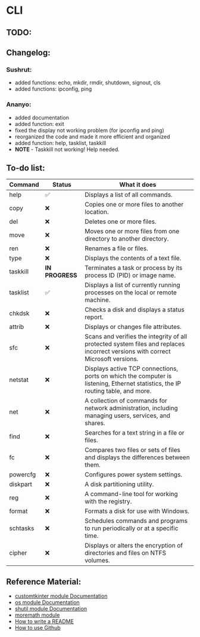 # CLI
## TODO:

## Changelog:
### Sushrut:
- added functions: echo, mkdir, rmdir, shutdown, signout, cls
- added functions: ipconfig, ping
### Ananyo:
- added documentation
- added function: exit
- fixed the display not working problem (for ipconfig and ping)
- reorganized the code and made it more efficient and organized
- added function: help, tasklist, taskkill
- **NOTE** - Taskkill not working! Help needed.

## To-do list:

| Command      | Status | What it does |
|--------------|--------|--------------|
|help          |✅|Displays a list of all commands.|
|copy          |❌      |Copies one or more files to another location.|
|del           |❌      |Deletes one or more files.|
|move          |❌      |Moves one or more files from one directory to another directory.|
|ren           |❌      |Renames a file or files.|
|type          |❌      |Displays the contents of a text file.|
|taskkill      |**IN PROGRESS**|Terminates a task or process by its process ID (PID) or image name.|
|tasklist      |✅|Displays a list of currently running processes on the local or remote machine.|
|chkdsk        |❌      |Checks a disk and displays a status report.|
|attrib        |❌      |Displays or changes file attributes.|
|sfc           |❌      |Scans and verifies the integrity of all protected system files and replaces incorrect versions with correct Microsoft versions.|
|netstat       |❌      |Displays active TCP connections, ports on which the computer is listening, Ethernet statistics, the IP routing table, and more.|
|net           |❌      |A collection of commands for network administration, including managing users, services, and shares.|
|find          |❌      |Searches for a text string in a file or files.|
|fc            |❌      |Compares two files or sets of files and displays the differences between them.|
|powercfg      |❌      |Configures power system settings.|
|diskpart      |❌      |A disk partitioning utility.|
|reg           |❌      |A command-line tool for working with the registry.|
|format        |❌      |Formats a disk for use with Windows.|
|schtasks      |❌      |Schedules commands and programs to run periodically or at a specific time.|
|cipher        |❌      |Displays or alters the encryption of directories and files on NTFS volumes.|


## Reference Material:
- [customtkinter module Documentation](https://customtkinter.tomschimansky.com/documentation/)
- [os module Documentation](https://docs.python.org/3.10/library/os.html)
- [shutil module Documentation](https://docs.python.org/3.10/library/shutil.html)
- [moremath module](https://pypi.org/project/moremath/)
- [How to write a README](https://docs.github.com/en/get-started/writing-on-github/getting-started-with-writing-and-formatting-on-github/basic-writing-and-formatting-syntax)
- [How to use Github](https://docs.github.com/en/get-started/start-your-journey/hello-world)
